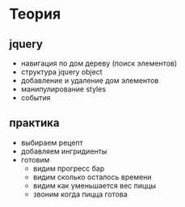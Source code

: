 # Теория
## jquery
* навигация по дом дереву (поиск элементов)
* структура jquery object
* добавление и удаление дом элементов
* манипулирование styles
* события 


## практика
* выбираем рецепт
* добавляем ингридиенты
* готовим
  * видим прогресс бар
  * видим сколько осталось времени
  * видим как уменьшается вес пиццы
  * звоним когда пицца готова
